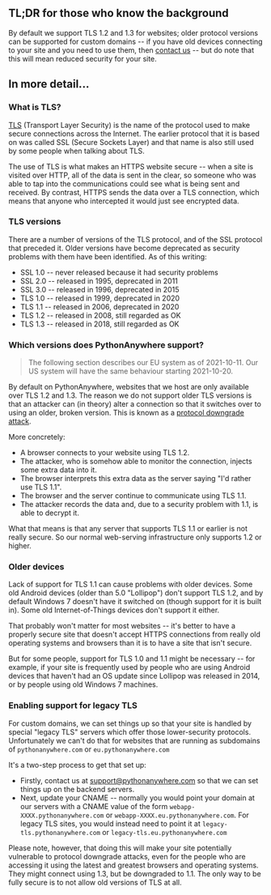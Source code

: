 <!--
.. title: TLS version support
.. slug: TLSVersionSupport
.. date: 2021-10-11 14:35:28 UTC+01:00
.. tags:
.. category:
.. link:
.. description:
.. type: text
-->

## TL;DR for those who know the background

By default we support TLS 1.2 and 1.3 for websites; older protocol versions can
be supported for custom domains -- if you have old devices connecting to your
site and you need to use them, then [contact us](support@pythonanywhere.com) --
but do note that this will mean reduced security for your site.


## In more detail...

### What is TLS?

[TLS](https://en.wikipedia.org/wiki/Transport_Layer_Security) (Transport Layer
Security) is the name of the protocol used to make secure
connections across the Internet.  The earlier protocol that it is based on was
called SSL (Secure Sockets Layer) and that name is also still used by some
people when talking about TLS.

The use of TLS is what makes an HTTPS website secure -- when a site is visited
over HTTP, all of the data is sent in the clear, so someone who was able to tap
into the communications could see what is being sent and received.  By contrast,
HTTPS sends the data over a TLS connection, which means that anyone who
intercepted it would just see encrypted data.


### TLS versions

There are a number of versions of the TLS protocol, and of the SSL protocol that
preceded it.  Older versions have become deprecated as security problems with
them have been identified.  As of this writing:

* SSL 1.0 -- never released because it had security problems
* SSL 2.0 -- released in 1995, deprecated in 2011
* SSL 3.0 -- released in 1996, deprecated in 2015
* TLS 1.0 -- released in 1999, deprecated in 2020
* TLS 1.1 -- released in 2006, deprecated in 2020
* TLS 1.2 -- released in 2008, still regarded as OK
* TLS 1.3 -- released in 2018, still regarded as OK


### Which versions does PythonAnywhere support?

> The following section describes our EU system as of 2021-10-11.  Our US
> system will have the same behaviour starting 2021-10-20.

By default on PythonAnywhere, websites that we host are only available over TLS
1.2 and 1.3.  The reason we do not support older TLS versions is that an
attacker can (in theory) alter a connection so that it switches over to using an
older, broken version.  This is known as a
[protocol downgrade attack](https://en.wikipedia.org/wiki/Downgrade_attack).

More concretely:

* A browser connects to your website using TLS 1.2.
* The attacker, who is somehow able to monitor the connection, injects some extra data into it.
* The browser interprets this extra data as the server saying "I'd rather use TLS 1.1".
* The browser and the server continue to communicate using TLS 1.1.
* The attacker records the data and, due to a security problem with 1.1, is able to decrypt it.

What that means is that any server that supports TLS 1.1 or earlier is not really
secure.  So our normal web-serving infrastructure only supports 1.2 or higher.


### Older devices

Lack of support for TLS 1.1 can cause problems with older devices.  Some old Android devices (older
than 5.0 "Lollipop") don't support TLS 1.2, and by default Windows 7 doesn't
have it switched on (though support for it is built in).  Some old Internet-of-Things devices
don't support it either.

That probably won't matter for most websites -- it's better to have a properly
secure site that doesn't accept HTTPS connections from really old operating
systems and browsers than it is to have a site that isn't secure.

But for some people, support for TLS 1.0 and 1.1 might be necessary -- for
example, if your site is frequently used by people who are using Android devices
that haven't had an OS update since Lollipop was released in 2014, or by people
using old Windows 7 machines.


### Enabling support for legacy TLS

For custom domains, we can set things up so that your site is handled by special
"legacy TLS" servers which offer those lower-security protocols.  Unfortunately
we can't do that for websites that are running as subdomains of `pythonanywhere.com`
or `eu.pythonanywhere.com`

It's a two-step process to get that set up:

* Firstly, contact us at [support@pythonanywhere.com](support@pythonanywhere.com) so that we can set things up on the backend servers.
* Next, update your CNAME -- normally you would point your domain at our servers with a CNAME value of the form `webapp-XXXX.pythonanywhere.com` or `webapp-XXXX.eu.pythonanywhere.com`.  For legacy TLS sites, you would instead need to point it at `legacy-tls.pythonanywhere.com` or `legacy-tls.eu.pythonanywhere.com`

Please note, however, that doing this will make your site potentially vulnerable
to protocol downgrade attacks, even for the people who are accessing it using
the latest and greatest browsers and operating systems.  They might connect using
1.3, but be downgraded to 1.1.  The only way to be fully secure is to not allow
old versions of TLS at all.





